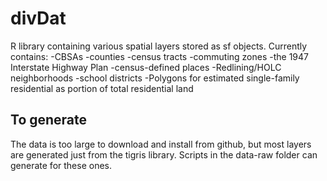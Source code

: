 # divDat

R library containing various spatial layers stored as sf objects.
Currently contains:
-CBSAs
-counties
-census tracts
-commuting zones
-the 1947 Interstate Highway Plan
-census-defined places
-Redlining/HOLC neighborhoods
-school districts
-Polygons for estimated single-family residential as portion of total residential land

## To generate
The data is too large to download and install from github, but most layers are generated just from the tigris library. 
Scripts in the data-raw folder can generate for these ones.
